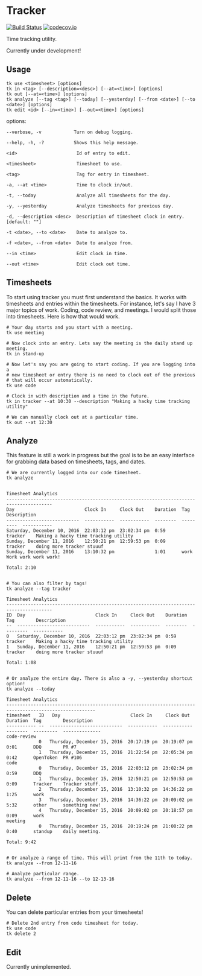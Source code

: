 Tracker
=======

[![Build Status](https://travis-ci.org/quantumew/tracker.svg?branch=master)](https://travis-ci.org/quantumew/tracker)
[![codecov.io](https://codecov.io/github/quantumew/tracker/coverage.svg?branch=master)](https://codecov.io/github/quantumew/tracker?branch=master)


Time tracking utility.

Currently under development!

Usage
-----

    tk use <timesheet> [options]
    tk in <tag> [--description=<desc>] [--at=<time>] [options]
    tk out [--at=<time>] [options]
    tk analyze [--tag <tag>] [--today] [--yesterday] [--from <date>] [--to <date>] [options]
    tk edit <id> [--in=<time>] [--out=<time>] [options]

options:

    --verbose, -v            Turn on debug logging.

    --help, -h, -?           Shows this help message.

    <id>                      Id of entry to edit.

    <timesheet>               Timesheet to use.

    <tag>                     Tag for entry in timesheet.

    -a, --at <time>           Time to clock in/out.

    -t, --today               Analyze all timesheets for the day.

    -y, --yesterday           Analyze timesheets for previous day.

    -d, --description <desc>  Description of timesheet clock in entry. [default: ""]

    -t <date>, --to <date>    Date to analyze to.

    -f <date>, --from <date>  Date to analyze from.

    --in <time>               Edit clock in time.

    --out <time>              Edit clock out time.


Timesheets
----------
To start using tracker you must first understand the basics. It works with timesheets and entries within the timesheets. For instance, let's say I have 3 major topics of work. Coding, code review, and meetings. I would split those into timesheets. Here is how that would work.

    # Your day starts and you start with a meeting.
    tk use meeting

    # Now clock into an entry. Lets say the meeting is the daily stand up meeting.
    tk in stand-up

    # Now let's say you are going to start coding. If you are logging into a
    # new timesheet or entry there is no need to clock out of the previous
    # that will occur automatically.
    tk use code

    # Clock in with description and a time in the future.
    tk in tracker --at 10:30 --description "Making a hacky time tracking utility"

    # We can manually clock out at a particular time.
    tk out --at 12:30

Analyze
-------
This feature is still a work in progress but the goal is to be an easy interface for grabbing data based on timesheets, tags, and dates.


    # We are currently logged into our code timesheet.
    tk analyze


    Timesheet Analytics
    ---------------------------------------------------------------------------------------
    Day                          Clock In     Clock Out    Duration  Tag        Description
    ---------------------------  -----------  -----------  --------  ---------  -----------
    Saturday, December 10, 2016  22:03:12 pm  23:02:34 pm  0:59      tracker    Making a hacky time tracking utility
    Sunday, December 11, 2016    12:50:21 pm  12:59:53 pm  0:09      tracker    doing more tracker stuuuf
    Sunday, December 11, 2016    13:10:32 pm               1:01      work       Work work work work!

    Total: 2:10


    # You can also filter by tags!
    tk analyze --tag tracker

    Timesheet Analytics
    ---------------------------------------------------------------------------------------
    ID  Day                          Clock In     Clock Out    Duration  Tag        Description
    --  ---------------------------  -----------  -----------  --------  ---------  -----------
    0   Saturday, December 10, 2016  22:03:12 pm  23:02:34 pm  0:59      tracker    Making a hacky time tracking utility
    1   Sunday, December 11, 2016    12:50:21 pm  12:59:53 pm  0:09      tracker    doing more tracker stuuuf

    Total: 1:08


    # Or analyze the entire day. There is also a -y, --yesterday shortcut option!
    tk analyze --today

    Timesheet Analytics
    -------------------------------------------------------------------------------------------------------
    timesheet   ID   Day                          Clock In     Clock Out    Duration  Tag        Description
    ----------- --  ---------------------------  -----------  -----------  --------  ---------  --------------
    code-review
                0   Thursday, December 15, 2016  20:17:19 pm  20:19:07 pm  0:01      DDQ        PR #7
                1   Thursday, December 15, 2016  21:22:54 pm  22:05:34 pm  0:42      OpenToken  PR #106
    code
                0   Thursday, December 15, 2016  22:03:12 pm  23:02:34 pm  0:59      DDQ
                1   Thursday, December 15, 2016  12:50:21 pm  12:59:53 pm  0:09      Tracker    Tracker stuff.
                2   Thursday, December 15, 2016  13:10:32 pm  14:36:22 pm  1:25      work
                3   Thursday, December 15, 2016  14:36:22 pm  20:09:02 pm  5:32      other      something new!
                4   Thursday, December 15, 2016  20:09:02 pm  20:18:57 pm  0:09      work
    meeting
                0   Thursday, December 15, 2016  20:19:24 pm  21:00:22 pm  0:40      standup    daily meeting.

    Total: 9:42


    # Or analyze a range of time. This will print from the 11th to today.
    tk analyze --from 12-11-16

    # Analyze particular range.
    tk analyze --from 12-11-16 --to 12-13-16

Delete
------
You can delete particular entries from your timesheets!


    # Delete 2nd entry from code timesheet for today.
    tk use code
    tk delete 2


Edit
----
Currently unimplemented.
